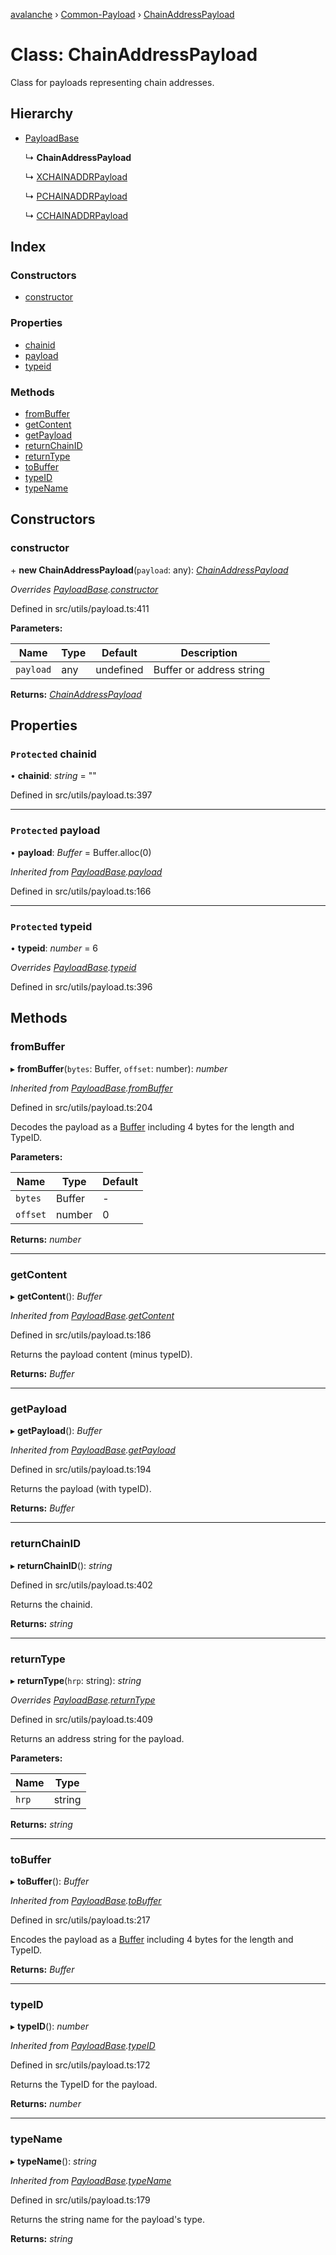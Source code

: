 [avalanche](../README.md) › [Common-Payload](../modules/common_payload.md) › [ChainAddressPayload](common_payload.chainaddresspayload.md)

# Class: ChainAddressPayload

Class for payloads representing chain addresses.

## Hierarchy

* [PayloadBase](common_payload.payloadbase.md)

  ↳ **ChainAddressPayload**

  ↳ [XCHAINADDRPayload](common_payload.xchainaddrpayload.md)

  ↳ [PCHAINADDRPayload](common_payload.pchainaddrpayload.md)

  ↳ [CCHAINADDRPayload](common_payload.cchainaddrpayload.md)

## Index

### Constructors

* [constructor](common_payload.chainaddresspayload.md#constructor)

### Properties

* [chainid](common_payload.chainaddresspayload.md#protected-chainid)
* [payload](common_payload.chainaddresspayload.md#protected-payload)
* [typeid](common_payload.chainaddresspayload.md#protected-typeid)

### Methods

* [fromBuffer](common_payload.chainaddresspayload.md#frombuffer)
* [getContent](common_payload.chainaddresspayload.md#getcontent)
* [getPayload](common_payload.chainaddresspayload.md#getpayload)
* [returnChainID](common_payload.chainaddresspayload.md#returnchainid)
* [returnType](common_payload.chainaddresspayload.md#returntype)
* [toBuffer](common_payload.chainaddresspayload.md#tobuffer)
* [typeID](common_payload.chainaddresspayload.md#typeid)
* [typeName](common_payload.chainaddresspayload.md#typename)

## Constructors

###  constructor

\+ **new ChainAddressPayload**(`payload`: any): *[ChainAddressPayload](common_payload.chainaddresspayload.md)*

*Overrides [PayloadBase](common_payload.payloadbase.md).[constructor](common_payload.payloadbase.md#constructor)*

Defined in src/utils/payload.ts:411

**Parameters:**

Name | Type | Default | Description |
------ | ------ | ------ | ------ |
`payload` | any | undefined | Buffer or address string  |

**Returns:** *[ChainAddressPayload](common_payload.chainaddresspayload.md)*

## Properties

### `Protected` chainid

• **chainid**: *string* = ""

Defined in src/utils/payload.ts:397

___

### `Protected` payload

• **payload**: *Buffer* = Buffer.alloc(0)

*Inherited from [PayloadBase](common_payload.payloadbase.md).[payload](common_payload.payloadbase.md#protected-payload)*

Defined in src/utils/payload.ts:166

___

### `Protected` typeid

• **typeid**: *number* = 6

*Overrides [PayloadBase](common_payload.payloadbase.md).[typeid](common_payload.payloadbase.md#protected-typeid)*

Defined in src/utils/payload.ts:396

## Methods

###  fromBuffer

▸ **fromBuffer**(`bytes`: Buffer, `offset`: number): *number*

*Inherited from [PayloadBase](common_payload.payloadbase.md).[fromBuffer](common_payload.payloadbase.md#frombuffer)*

Defined in src/utils/payload.ts:204

Decodes the payload as a [Buffer](https://github.com/feross/buffer) including 4 bytes for the length and TypeID.

**Parameters:**

Name | Type | Default |
------ | ------ | ------ |
`bytes` | Buffer | - |
`offset` | number | 0 |

**Returns:** *number*

___

###  getContent

▸ **getContent**(): *Buffer*

*Inherited from [PayloadBase](common_payload.payloadbase.md).[getContent](common_payload.payloadbase.md#getcontent)*

Defined in src/utils/payload.ts:186

Returns the payload content (minus typeID).

**Returns:** *Buffer*

___

###  getPayload

▸ **getPayload**(): *Buffer*

*Inherited from [PayloadBase](common_payload.payloadbase.md).[getPayload](common_payload.payloadbase.md#getpayload)*

Defined in src/utils/payload.ts:194

Returns the payload (with typeID).

**Returns:** *Buffer*

___

###  returnChainID

▸ **returnChainID**(): *string*

Defined in src/utils/payload.ts:402

Returns the chainid.

**Returns:** *string*

___

###  returnType

▸ **returnType**(`hrp`: string): *string*

*Overrides [PayloadBase](common_payload.payloadbase.md).[returnType](common_payload.payloadbase.md#abstract-returntype)*

Defined in src/utils/payload.ts:409

Returns an address string for the payload.

**Parameters:**

Name | Type |
------ | ------ |
`hrp` | string |

**Returns:** *string*

___

###  toBuffer

▸ **toBuffer**(): *Buffer*

*Inherited from [PayloadBase](common_payload.payloadbase.md).[toBuffer](common_payload.payloadbase.md#tobuffer)*

Defined in src/utils/payload.ts:217

Encodes the payload as a [Buffer](https://github.com/feross/buffer) including 4 bytes for the length and TypeID.

**Returns:** *Buffer*

___

###  typeID

▸ **typeID**(): *number*

*Inherited from [PayloadBase](common_payload.payloadbase.md).[typeID](common_payload.payloadbase.md#typeid)*

Defined in src/utils/payload.ts:172

Returns the TypeID for the payload.

**Returns:** *number*

___

###  typeName

▸ **typeName**(): *string*

*Inherited from [PayloadBase](common_payload.payloadbase.md).[typeName](common_payload.payloadbase.md#typename)*

Defined in src/utils/payload.ts:179

Returns the string name for the payload's type.

**Returns:** *string*
